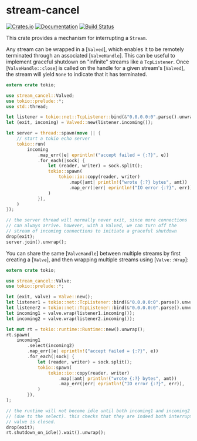 # stream-cancel

[![Crates.io](https://img.shields.io/crates/v/stream-cancel.svg)](https://crates.io/crates/stream-cancel)
[![Documentation](https://docs.rs/stream-cancel/badge.svg)](https://docs.rs/stream-cancel/)
[![Build Status](https://travis-ci.org/jonhoo/stream-cancel.svg?branch=master)](https://travis-ci.org/jonhoo/stream-cancel)

This crate provides a mechanism for interrupting a `Stream`.

Any stream can be wrapped in a [`Valved`], which enables it to be remotely terminated through
an associated [`ValveHandle`]. This can be useful to implement graceful shutdown on "infinite"
streams like a `TcpListener`. Once [`ValveHandle::close`] is called on the handle for a given
stream's [`Valved`], the stream will yield `None` to indicate that it has terminated.

```rust
extern crate tokio;

use stream_cancel::Valved;
use tokio::prelude::*;
use std::thread;

let listener = tokio::net::TcpListener::bind(&"0.0.0.0:0".parse().unwrap()).unwrap();
let (exit, incoming) = Valved::new(listener.incoming());

let server = thread::spawn(move || {
    // start a tokio echo server
    tokio::run(
        incoming
            .map_err(|e| eprintln!("accept failed = {:?}", e))
            .for_each(|sock| {
                let (reader, writer) = sock.split();
                tokio::spawn(
                    tokio::io::copy(reader, writer)
                        .map(|amt| println!("wrote {:?} bytes", amt))
                        .map_err(|err| eprintln!("IO error {:?}", err)),
                )
            }),
    )
});

// the server thread will normally never exit, since more connections
// can always arrive. however, with a Valved, we can turn off the
// stream of incoming connections to initiate a graceful shutdown
drop(exit);
server.join().unwrap();
```

You can share the same [`ValveHandle`] between multiple streams by first creating a [`Valve`],
and then wrapping multiple streams using [`Valve::Wrap`]:

```rust
extern crate tokio;

use stream_cancel::Valve;
use tokio::prelude::*;

let (exit, valve) = Valve::new();
let listener1 = tokio::net::TcpListener::bind(&"0.0.0.0:0".parse().unwrap()).unwrap();
let listener2 = tokio::net::TcpListener::bind(&"0.0.0.0:0".parse().unwrap()).unwrap();
let incoming1 = valve.wrap(listener1.incoming());
let incoming2 = valve.wrap(listener2.incoming());

let mut rt = tokio::runtime::Runtime::new().unwrap();
rt.spawn(
    incoming1
        .select(incoming2)
        .map_err(|e| eprintln!("accept failed = {:?}", e))
        .for_each(|sock| {
            let (reader, writer) = sock.split();
            tokio::spawn(
                tokio::io::copy(reader, writer)
                    .map(|amt| println!("wrote {:?} bytes", amt))
                    .map_err(|err| eprintln!("IO error {:?}", err)),
            )
        }),
);

// the runtime will not become idle until both incoming1 and incoming2 have stopped
// (due to the select). this checks that they are indeed both interrupted when the
// valve is closed.
drop(exit);
rt.shutdown_on_idle().wait().unwrap();
```
